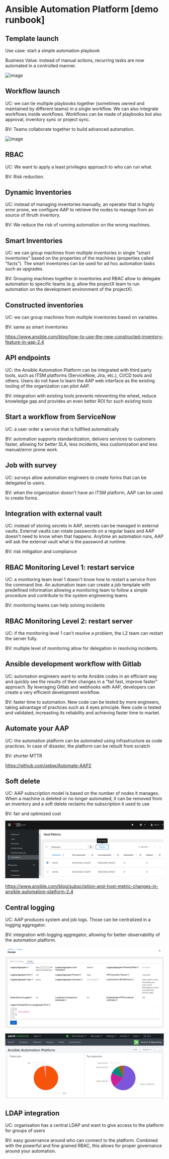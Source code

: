 # Ansible Automation Platform [demo runbook]

## Template launch

Use case: start a simple automation playbook

Business Value: instead of manual actions, recurring tasks are now automated in a controlled manner.

![image](https://github.com/sebw/AAP2-demo-runbook/assets/2285094/e8cb337f-076d-496e-8573-0e1cd3e9db10)


## Workflow launch

UC: we can tie multiple playbooks together (sometimes owned and maintained by different teams) in a single workflow. We can also integrate workflows inside workflows. Workflows can be made of playbooks but also approval, inventory sync or project sync.

BV: Teams collaborate together to build advanced automation.

![image](https://github.com/sebw/AAP2-demo-runbook/assets/2285094/3e4698db-8a5d-4189-bd1c-b1b4e28eb093)


## RBAC

UC: We want to apply a least privileges approach to who can run what.

BV: Risk reduction.

## Dynamic Inventories

UC: instead of managing inventories manually, an operator that is highly error prone, we configure AAP to retrieve the nodes to manage from an source of thruth inventory.

BV: We reduce the risk of running automation on the wrong machines.

## Smart Inventories

UC: we can group machines from multiple inventories in single "smart inventories" based on the properties of the machines (properties called "facts"). The smart inventories can be used for ad hoc automation tasks such as upgrades.

BV: Grouping machines together in inventories and RBAC allow to delegate automation to specific teams (e.g. allow the projectX team to run automation on the development environment of the projectX).

## Constructed inventories

UC: we can group machines from multiple inventories based on variables.

BV: same as smart inventories

https://www.ansible.com/blog/how-to-use-the-new-constructed-inventory-feature-in-aap-2.4

## API endpoints

UC: the Ansible Automation Platform can be integrated with third party tools, such as ITSM platforms (ServiceNow, Jira, etc.), CI/CD tools and others. Users do not have to learn the AAP web interface as the existing tooling of the organization can pilot AAP.

BV: integration with existing tools prevents reinventing the wheel, reduce knowledge gap and provides an even better ROI for such existing tools

## Start a workflow from ServiceNow

UC: a user order a service that is fullfiled automatically

BV: automation supports standardization, delivers services to customers faster, allowing for better SLA, less incidents, less customization and less manual/error prone work.

## Job with survey

UC: surveys allow automation engineers to create forms that can be delegated to users.

BV: when the organization doesn't have an ITSM platform, AAP can be used to create forms.

## Integration with external vault

UC: instead of storing secrets in AAP, secrets can be managed in external vaults. External vaults can rotate passwords on a regular basis and AAP doesn't need to know when that happens. Anytime an automation runs, AAP will ask the external vault what is the password at runtime.

BV: risk mitigation and compliance

## RBAC Monitoring Level 1: restart service

UC: a monitoring team level 1 doesn't know how to restart a service from the command line. An automation team can create a job template with predefined information allowing a monitoring team to follow a simple procedure and contribute to the system engineering teams

BV: monitoring teams can help solving incidents

## RBAC Monitoring Level 2: restart server

UC: if the monitoring level 1 can't resolve a problem, the L2 team can restart the server fully.

BV: multiple level of monitoring allow for delegation in resolving incidents.

## Ansible development workflow with Gitlab

UC: automation engineers want to write Ansible codes in an efficient way and quickly see the results of their changes in a "fail fast, improve faster" approach. By leveraging Gitlab and webhooks with AAP, developers can create a very efficient development workflow.

BV: faster time to automation. New code can be tested by more engineers, taking advantage of practices such as 4 eyes principle. New code is tested and validated, increasting its reliability and achieving faster time to market.

## Automate your AAP

UC: the automation platform can be automated using infrastructure as code practices. In case of disaster, the platform can be rebuilt from scratch

BV: shorter MTTR

https://github.com/sebw/Automate-AAP2

## Soft delete

UC: AAP subscription model is based on the number of nodes it manages. When a machine is deleted or no longer automated, it can be removed from an inventory and a soft delete reclaims the subscription it used to use

BV: fair and optimized cost 

![Alt text](image-2.png)

https://www.ansible.com/blog/subscription-and-host-metric-changes-in-ansible-automation-platform-2.4

## Central logging

UC: AAP produces system and job logs. Those can be centralized in a logging aggregator.

BV: integration with logging aggregator, allowing for better observability of the automation platform.

![Alt text](image.png)

![Alt text](image-1.png)

## LDAP integration

UC: organisation has a central LDAP and want to give access to the platform for groups of users

BV: easy governance around who can connect to the platform. Combined with the powerful and fine grained RBAC, this allows for proper governance around your automation. 
